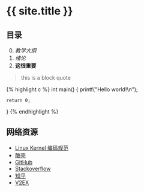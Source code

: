 ---
---

# {{ site.title }}

## 目录

0. _教学大纲_
1. *绪论*
2. **这很重要**

> this is a
> block quote

{% highlight c %}
int main()
{
    printf("Hello world!\n");

    return 0;
}
{% endhighlight %}

## 网络资源

- [Linux Kernel 编码规范](https://github.com/torvalds/linux/blob/master/Documentation/zh_CN/CodingStyle)
- [酷壳](http://coolshell.cn/)
- [GitHub](https://github.com)
- [Stackoverflow](http://stackoverflow.com/questions/tagged/data-structures)
- [知乎](http://www.zhihu.com/topic/19591797)
- [V2EX](http://v2ex.com)
